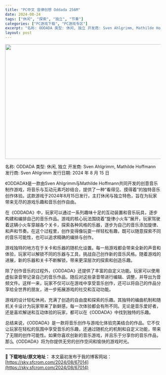 ```yaml
---
title: "PC中文 音律创想 Oddada 256M"
date: 2024-08-24
tags: ["休闲", "探索", "独立", "节奏"]
categories: ["PC游戏下载", "PC游戏专区"]
excerpt: "名称: ODDADA 类型: 休闲, 独立 开发商: Sven Ahlgrimm, Mathilde Hoffmann 发行商: Sven Ahlgrimm 发行日期: 2024 年 8 月 15 日 《ODDADA》是一款由Sven Ahlgrimm与Mathilde Hoffmann共同开发的创&hellip;"
layout: post
---
```


<img class="aligncenter size-full wp-image-67015" src="https://sky.sfcrom.com/wp-content/uploads/2024/08/2024082401425637.webp" alt="" width="660" height="370" />

名称: ODDADA
类型: 休闲, 独立
开发商: Sven Ahlgrimm, Mathilde Hoffmann
发行商: Sven Ahlgrimm
发行日期: 2024 年 8 月 15 日

《ODDADA》是一款由Sven Ahlgrimm与Mathilde Hoffmann共同开发的创意音乐制作游戏，将音乐与互动元素巧妙结合，提供了一种“看得见、摸得着”的独特音乐创作体验。这款游戏于2024年8月15日发行，主打休闲与独立特色，旨在为玩家带来无尽的游戏乐趣和音乐创作自由。

在《ODDADA》中，玩家可以通过一系列趣味十足的互动装置和音乐玩具，逐步构建和编排自己的音乐作品。游戏的核心玩法围绕着“旋律小火车”展开，玩家驾驶着这辆小火车穿越各个关卡，探索各种风格的乐器，逐步为自己的音乐添加旋律、和声和节奏。在这个过程里，创作变得像玩耍一样轻松有趣，既可以随意探索不同的音乐可能性，也可以追求精确的编排与创作。

游戏独特的地方在于关卡和乐器的随机化设置。每一局游戏都会带来全新的声音和体验，玩家可以解锁不同的乐器与工具，挑战自己创作新的音乐风格。随着游戏的进展，新的乐器和关卡不断解锁，带来更深层次的探索和创造乐趣。

除了创作音乐的过程外，《ODDADA》还提供了丰富的自定义功能。玩家可以使用虚拟录音带记录自己的音乐作品，随后对这些录音带进行编辑、调整，并导出为音频文件。这样一来，玩家不仅可以在游戏中享受音乐创作，还可以将自己的作品分享给全世界的朋友，进一步拓展游戏的社交和互动功能。

游戏的设计轻松休闲，充满了创造的自由度和探索的乐趣。其独特的编曲机制和随机关卡设计为玩家带来了新鲜感，每一次体验都会有所不同。无论是音乐爱好者，还是喜欢解谜和互动体验的玩家，都可以在《ODDADA》中找到独特的乐趣。

总结来说，《ODDADA》是一款将音乐创作与游戏化体验完美结合的作品。它不仅让玩家在轻松的氛围中享受音乐的乐趣，还通过随机化的机制和自定义功能，带来了无限的创作可能性。如果你喜欢创新的音乐游戏，并且乐于分享你的音乐作品，那么《ODDADA》将为你提供无穷的创作空间和愉快的游戏时光。

---
📖 **下载地址/原文地址：** 本文最初发布于我的博客网站：[https://sky.sfcrom.com/2024/08/67014](https://sky.sfcrom.com/2024/08/67014)
